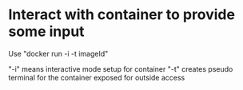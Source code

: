 # Interact with container to provide some input

Use "docker run -i -t imageId"

"-i" means interactive mode setup for container
"-t" creates pseudo terminal for the container exposed for outside access
